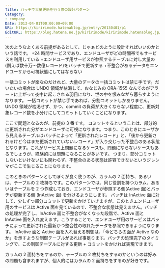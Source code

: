 ```yaml
---
Title: バッチで大量更新を行う際の設計パターン
Category:
- company
Date: 2013-04-01T00:00:00+09:00
URL: https://kiririmode.hatenablog.jp/entry/20130401/p1
EditURL: https://blog.hatena.ne.jp/kiririmode/kiririmode.hatenablog.jp/atom/entry/8454420450078209837
---
```


次のようなよくある前提があるとして、じゃぁどのように設計すればいいのかという話です。
+24 時間サービスであり、エンドユーザがどの時間帯でもサービスを利用している
+エンドユーザ用サービスが参照するテーブルに対し大量の(例えば数十万〜数億レコード)をバッチで更新する
+不整合があるデータをエンドユーザから可視状態にしてはならない

一括コミットが楽なのだけれど、大量のデータの一括コミットは禁じ手です。だいたいの場合は UNDO 領域が枯渇して、おなじみの ORA-1555 なんてのがアラートに上がって夜中に起こされる羽目になり、世の中を恨みながら暮らすようになります。
一括コミットが禁じ手であれば、分割コミットしかありません。UNDO 領域が枯渇せず、かつ、commit の負荷が大きくならない程度に、更新対象レコード数を小分けにしてコミットしていくことになります。


ここで問題となるのが、前提の 3 番です。
コミットするということは、部分的に更新された分がエンドユーザに可視になります。つまり、このときにユーザから見えるテーブルはバッチによって「更新されたレコード」と、「後から更新されるけど今はまだ更新されていないレコード」が入り交じった不整合のある状態となります。これがサービス上問題になるケースも、問題にならないケースもあるでしょうが、経験的には問題になることが多いです。
つまり、部分コミットしないといけないにも関わらず、不整合のある状態は許容できないというジレンマがここで生じることになります。


このときのパターンとしてぼくが良く使うのが、カラムの 2 面持ち、あるいは、テーブルの 2 枚持ちです。このパターンでは、同じ役割を持つカラム、あるいはテーブルを 2 つ作成しておき、エンドユーザが参照する側(Active 面)とバッチが更新する側 (InActive 面) を分けるようにします。
バッチは InActive 面に対して、少しずつ部分コミットで更新をかけていきますが、このときエンドユーザ用のサービスは Active 面を見ているので、不整合な状態は見えません。バッチの処理が完了し、InActive 面に不整合がなくなった段階で、Active 面と InActive 面を入れ変えます。こうすることで、エンドユーザ用のサービスはバッチによって更新された最新かつ整合性の取れたデータを参照できるようになります。
InActive 面と Active 面を入れ替える制御は、「今どちらの面が Active なのか」を示すような制御テーブルがあれば事足ります。バッチの処理完了のタイミングで、この制御テーブルに対する更新 + コミットをかければ実現できます。


カラムの 2 面持ちをするのか、テーブルの 2 枚持ちをするのかというのは好みの問題も含まれますが、個人的にはカラムの 2 面持ちをするのが好きです。
